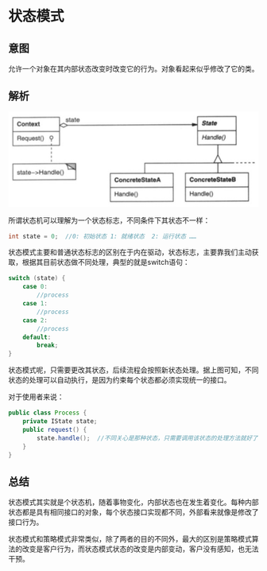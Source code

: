 # 状态模式

## 意图

允许一个对象在其内部状态改变时改变它的行为。对象看起来似乎修改了它的类。

## 解析


![](../../../../../img/state.png)

所谓状态机可以理解为一个状态标志，不同条件下其状态不一样：

```java
int state = 0;  //0: 初始状态 1: 就绪状态  2: 运行状态 ……
```

状态模式主要和普通状态标志的区别在于内在驱动，状态标志，主要靠我们主动获取，根据其目前状态做不同处理，典型的就是switch语句：

```java
switch (state) {
    case 0:
        //process
    case 1:
        //process
    case 2:    
        //process
    default:
        break;
}
```

状态模式呢，只需要更改其状态，后续流程会按照新状态处理。据上图可知，不同状态的处理可以自动执行，是因为约束每个状态都必须实现统一的接口。

对于使用者来说：

```java
public class Process {
    private IState state;
    public request() {
        state.handle();  //不同关心是那种状态，只需要调用该状态的处理方法就好了
    }
}

```

## 总结

状态模式其实就是个状态机，随着事物变化，内部状态也在发生着变化。每种内部状态都是具有相同接口的对象，每个状态接口实现都不同，外部看来就像是修改了接口行为。

状态模式和策略模式非常类似，除了两者的目的不同外，最大的区别是策略模式算法的改变是客户行为，而状态模式状态的改变是内部变动，客户没有感知，也无法干预。






